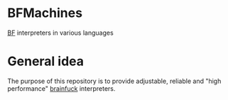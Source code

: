 # BFMachines
[BF](https://esolangs.org/wiki/Brainfuck) interpreters in various languages

# General idea
The purpose of this repository is to provide adjustable, reliable and "high performance" [brainfuck](https://esolangs.org/wiki/Brainfuck) interpreters.
